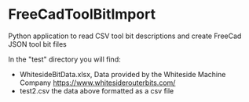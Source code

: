# FreeCadToolBitImport
Python application to read CSV tool bit descriptions and create FreeCad JSON tool bit files

In the "test" directory you will find:
 - WhitesideBitData.xlsx, Data provided by the Whiteside Machine Company https://www.whitesiderouterbits.com/
 - test2.csv the data above formatted as a csv file